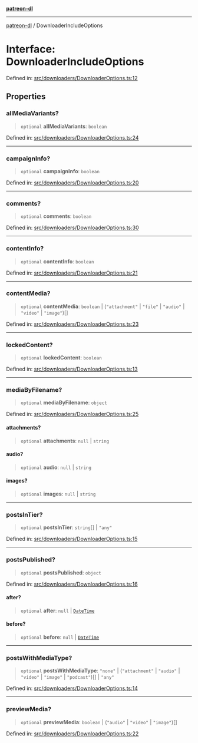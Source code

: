 [**patreon-dl**](../README.md)

***

[patreon-dl](../README.md) / DownloaderIncludeOptions

# Interface: DownloaderIncludeOptions

Defined in: [src/downloaders/DownloaderOptions.ts:12](https://github.com/patrickkfkan/patreon-dl/blob/564e431e409ad640819c7b5ad600451c2bd07930/src/downloaders/DownloaderOptions.ts#L12)

## Properties

### allMediaVariants?

> `optional` **allMediaVariants**: `boolean`

Defined in: [src/downloaders/DownloaderOptions.ts:24](https://github.com/patrickkfkan/patreon-dl/blob/564e431e409ad640819c7b5ad600451c2bd07930/src/downloaders/DownloaderOptions.ts#L24)

***

### campaignInfo?

> `optional` **campaignInfo**: `boolean`

Defined in: [src/downloaders/DownloaderOptions.ts:20](https://github.com/patrickkfkan/patreon-dl/blob/564e431e409ad640819c7b5ad600451c2bd07930/src/downloaders/DownloaderOptions.ts#L20)

***

### comments?

> `optional` **comments**: `boolean`

Defined in: [src/downloaders/DownloaderOptions.ts:30](https://github.com/patrickkfkan/patreon-dl/blob/564e431e409ad640819c7b5ad600451c2bd07930/src/downloaders/DownloaderOptions.ts#L30)

***

### contentInfo?

> `optional` **contentInfo**: `boolean`

Defined in: [src/downloaders/DownloaderOptions.ts:21](https://github.com/patrickkfkan/patreon-dl/blob/564e431e409ad640819c7b5ad600451c2bd07930/src/downloaders/DownloaderOptions.ts#L21)

***

### contentMedia?

> `optional` **contentMedia**: `boolean` \| (`"attachment"` \| `"file"` \| `"audio"` \| `"video"` \| `"image"`)[]

Defined in: [src/downloaders/DownloaderOptions.ts:23](https://github.com/patrickkfkan/patreon-dl/blob/564e431e409ad640819c7b5ad600451c2bd07930/src/downloaders/DownloaderOptions.ts#L23)

***

### lockedContent?

> `optional` **lockedContent**: `boolean`

Defined in: [src/downloaders/DownloaderOptions.ts:13](https://github.com/patrickkfkan/patreon-dl/blob/564e431e409ad640819c7b5ad600451c2bd07930/src/downloaders/DownloaderOptions.ts#L13)

***

### mediaByFilename?

> `optional` **mediaByFilename**: `object`

Defined in: [src/downloaders/DownloaderOptions.ts:25](https://github.com/patrickkfkan/patreon-dl/blob/564e431e409ad640819c7b5ad600451c2bd07930/src/downloaders/DownloaderOptions.ts#L25)

#### attachments?

> `optional` **attachments**: `null` \| `string`

#### audio?

> `optional` **audio**: `null` \| `string`

#### images?

> `optional` **images**: `null` \| `string`

***

### postsInTier?

> `optional` **postsInTier**: `string`[] \| `"any"`

Defined in: [src/downloaders/DownloaderOptions.ts:15](https://github.com/patrickkfkan/patreon-dl/blob/564e431e409ad640819c7b5ad600451c2bd07930/src/downloaders/DownloaderOptions.ts#L15)

***

### postsPublished?

> `optional` **postsPublished**: `object`

Defined in: [src/downloaders/DownloaderOptions.ts:16](https://github.com/patrickkfkan/patreon-dl/blob/564e431e409ad640819c7b5ad600451c2bd07930/src/downloaders/DownloaderOptions.ts#L16)

#### after?

> `optional` **after**: `null` \| [`DateTime`](../classes/DateTime.md)

#### before?

> `optional` **before**: `null` \| [`DateTime`](../classes/DateTime.md)

***

### postsWithMediaType?

> `optional` **postsWithMediaType**: `"none"` \| (`"attachment"` \| `"audio"` \| `"video"` \| `"image"` \| `"podcast"`)[] \| `"any"`

Defined in: [src/downloaders/DownloaderOptions.ts:14](https://github.com/patrickkfkan/patreon-dl/blob/564e431e409ad640819c7b5ad600451c2bd07930/src/downloaders/DownloaderOptions.ts#L14)

***

### previewMedia?

> `optional` **previewMedia**: `boolean` \| (`"audio"` \| `"video"` \| `"image"`)[]

Defined in: [src/downloaders/DownloaderOptions.ts:22](https://github.com/patrickkfkan/patreon-dl/blob/564e431e409ad640819c7b5ad600451c2bd07930/src/downloaders/DownloaderOptions.ts#L22)
